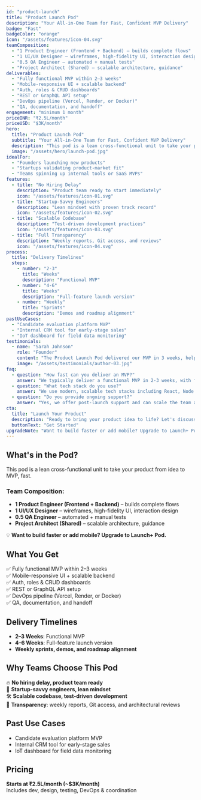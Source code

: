 ```yaml
---
id: "product-launch"
title: "Product Launch Pod"
description: "Your All-in-One Team for Fast, Confident MVP Delivery"
badge: "Fast"
badgeColor: "orange"
icon: "/assets/features/icon-04.svg"
teamComposition:
  - "1 Product Engineer (Frontend + Backend) – builds complete flows"
  - "1 UI/UX Designer – wireframes, high-fidelity UI, interaction design"
  - "0.5 QA Engineer – automated + manual tests"
  - "Project Architect (Shared) – scalable architecture, guidance"
deliverables:
  - "Fully functional MVP within 2–3 weeks"
  - "Mobile-responsive UI + scalable backend"
  - "Auth, roles & CRUD dashboards"
  - "REST or GraphQL API setup"
  - "DevOps pipeline (Vercel, Render, or Docker)"
  - "QA, documentation, and handoff"
engagement: "minimum 1 month"
priceINR: "₹2.5L/month"
priceUSD: "$3K/month"
hero:
  title: "Product Launch Pod"
  subtitle: "Your All-in-One Team for Fast, Confident MVP Delivery"
  description: "This pod is a lean cross-functional unit to take your product from idea to MVP, fast."
  image: "/assets/hero/launch-pod.jpg"
idealFor:
  - "Founders launching new products"
  - "Startups validating product-market fit"
  - "Teams spinning up internal tools or SaaS MVPs"
features:
  - title: "No Hiring Delay"
    description: "Product team ready to start immediately"
    icon: "/assets/features/icon-01.svg"
  - title: "Startup-Savvy Engineers"
    description: "Lean mindset with proven track record"
    icon: "/assets/features/icon-02.svg"
  - title: "Scalable Codebase"
    description: "Test-driven development practices"
    icon: "/assets/features/icon-03.svg"
  - title: "Full Transparency"
    description: "Weekly reports, Git access, and reviews"
    icon: "/assets/features/icon-04.svg"
process:
  title: "Delivery Timelines"
  steps:
    - number: "2-3"
      title: "Weeks"
      description: "Functional MVP"
    - number: "4-6"
      title: "Weeks"
      description: "Full-feature launch version"
    - number: "Weekly"
      title: "Sprints"
      description: "Demos and roadmap alignment"
pastUseCases:
  - "Candidate evaluation platform MVP"
  - "Internal CRM tool for early-stage sales"
  - "IoT dashboard for field data monitoring"
testimonials:
  - name: "Sarah Johnson"
    role: "Founder"
    content: "The Product Launch Pod delivered our MVP in 3 weeks, helping us validate our idea quickly and secure funding."
    image: "/assets/testimonials/author-03.jpg"
faq:
  - question: "How fast can you deliver an MVP?"
    answer: "We typically deliver a functional MVP in 2-3 weeks, with full features in 4-6 weeks."
  - question: "What tech stack do you use?"
    answer: "We use modern, scalable tech stacks including React, Node.js, Python, and cloud platforms."
  - question: "Do you provide ongoing support?"
    answer: "Yes, we offer post-launch support and can scale the team as your product grows."
cta:
  title: "Launch Your Product"
  description: "Ready to bring your product idea to life? Let's discuss your vision and timeline."
  buttonText: "Get Started"
upgradeNote: "Want to build faster or add mobile? Upgrade to Launch+ Pod."
---
```


## What's in the Pod?

This pod is a lean cross-functional unit to take your product from idea to MVP, fast.

### Team Composition:
- **1 Product Engineer (Frontend + Backend)** – builds complete flows
- **1 UI/UX Designer** – wireframes, high-fidelity UI, interaction design
- **0.5 QA Engineer** – automated + manual tests
- **Project Architect (Shared)** – scalable architecture, guidance

💡 **Want to build faster or add mobile? Upgrade to Launch+ Pod.**

## What You Get

✅ Fully functional MVP within 2–3 weeks  
✅ Mobile-responsive UI + scalable backend  
✅ Auth, roles & CRUD dashboards  
✅ REST or GraphQL API setup  
✅ DevOps pipeline (Vercel, Render, or Docker)  
✅ QA, documentation, and handoff  

## Delivery Timelines

- **2–3 Weeks**: Functional MVP
- **4–6 Weeks**: Full-feature launch version  
- **Weekly sprints, demos, and roadmap alignment**

## Why Teams Choose This Pod

🔥 **No hiring delay, product team ready**  
🧠 **Startup-savvy engineers, lean mindset**  
🛠️ **Scalable codebase, test-driven development**  
🤝 **Transparency**: weekly reports, Git access, and architectural reviews

## Past Use Cases

- Candidate evaluation platform MVP
- Internal CRM tool for early-stage sales  
- IoT dashboard for field data monitoring

## Pricing

**Starts at ₹2.5L/month (~$3K/month)**  
Includes dev, design, testing, DevOps & coordination 